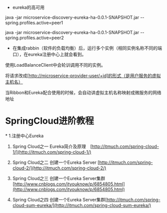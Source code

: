 * eureka的高可用

java -jar microservice-discovery-eureka-ha-0.0.1-SNAPSHOT.jar  --spring.profiles.active=peer1

java -jar microservice-discovery-eureka-ha-0.0.1-SNAPSHOT.jar  --spring.profiles.active=peer2

* 在集成rabbin（软件的负载均衡）后，运行多个实例（相同实例名称不同的端口），在eureka注册中心上就会看到。

使用LoadBalanceClient中会轮训调用不同的实例。

将请求改成\[[http://microservice-provider-user/+id\]的形式（是用户服务的虚拟主机名）](http://microservice-provider-user/+id]的形式（是用户服务的虚拟主机名）)

当Ribbon和Eureka配合使用的时候，会自动讲虚拟主机名称映射成微服务的网络地址

# SpringCloud进阶教程

 \* 1.注册中心Eureka

1. Spring Cloud之一 Eureka简介及原理　[http://itmuch.com/spring-cloud-1/](http://itmuch.com/spring-cloud-1/)

2. Spring Cloud之二 创建一个Eureka Server [http://itmuch.com/spring-cloud-2/](http://itmuch.com/spring-cloud-2/)

3. Spring Cloud之三 创建一个Eureka Server集群　[http://www.cnblogs.com/ityouknow/p/6854805.html](http://www.cnblogs.com/ityouknow/p/6854805.html)

4. Spring Cloud之四 创建一个Eureka Server集群[http://itmuch.com/spring-cloud-sum-eureka/](http://itmuch.com/spring-cloud-sum-eureka/)



